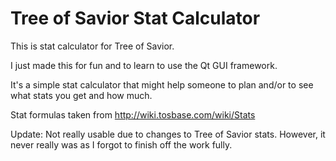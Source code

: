 # Tree of Savior Stat Calculator
This is stat calculator for Tree of Savior. 

I just made this for fun and to learn to use the Qt GUI framework.

It's a simple stat calculator that might help someone to plan and/or to see what stats you get and how much.

Stat formulas taken from http://wiki.tosbase.com/wiki/Stats

Update: Not really usable due to changes to Tree of Savior stats. However, it never really was as I forgot to finish off the work fully.
